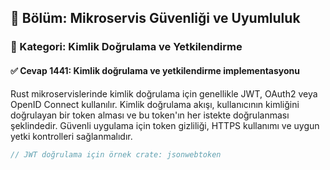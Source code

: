 ## 📘 Bölüm: Mikroservis Güvenliği ve Uyumluluk
### 🔹 Kategori: Kimlik Doğrulama ve Yetkilendirme
#### ✅ Cevap 1441: Kimlik doğrulama ve yetkilendirme implementasyonu

Rust mikroservislerinde kimlik doğrulama için genellikle JWT, OAuth2 veya OpenID Connect kullanılır. Kimlik doğrulama akışı, kullanıcının kimliğini doğrulayan bir token alması ve bu token'ın her istekte doğrulanması şeklindedir. Güvenli uygulama için token gizliliği, HTTPS kullanımı ve uygun yetki kontrolleri sağlanmalıdır.

```rust
// JWT doğrulama için örnek crate: jsonwebtoken
```

